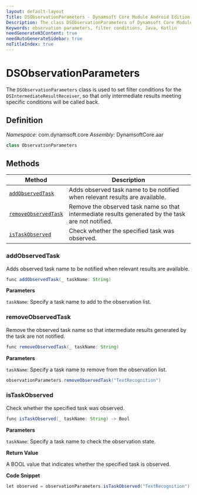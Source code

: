 ```yaml
---
layout: default-layout
Title: DSObservationParameters - Dynamsoft Core Module Android Edition API Reference
Description: The class DSObservationParameters of Dynamsoft Core Module represents filter conditions for the DSIntermediateResultReceiver, which allows the user to specify which intermediate results to be notified.
Keywords: observation parameters, filter conditions, Java, Kotlin
needGenerateH3Content: true
needAutoGenerateSidebar: true
noTitleIndex: true
---
```


# DSObservationParameters

The `DSObservationParameters` class is used to set filter conditions for the `DSIntermediateResultReceiver`, so that only intermediate results meeting specific conditions will be called back.

## Definition

*Namespace*: com.dynamsoft.core
*Assembly:* DynamsoftCore.aar

```java
class ObservationParameters
```

## Methods

| Method | Description |
|------- |-------------|
| [`addObservedTask`](#addobservedtask) | Adds observed task name to be notified when relevant results are available. |
| [`removeObservedTask`](#removeobservedtask) | Remove the observed task name so that intermediate results generated by the task are not notified. |
| [`isTaskObserved`](#istaskobserved) | Check whether the specified task was observed. |

### addObservedTask

Adds observed task name to be notified when relevant results are available.

```java
func addObservedTask(_ taskName: String)
```

**Parameters**

`taskName`: Specify a task name to add to the observation list.

### removeObservedTask

Remove the observed task name so that intermediate results generated by the task are not notified.

```java
func removeObservedTask(_ taskName: String)
```

**Parameters**

`taskName`: Specify a task name to remove from the observation list.

```java
observationParameters.removeObservedTask("TextRecognition")
```

### isTaskObserved

Check whether the specified task was observed.

```java
func isTaskObserved(_ taskName: String) -> Bool
```

**Parameters**

`taskName`: Specify a task name to check the observation state.

**Return Value**

A BOOL value that indicates whether the specified task is observed.

**Code Snippet**

```java
let observed = observationParameters.isTaskObserved("TextRecognition")
```
